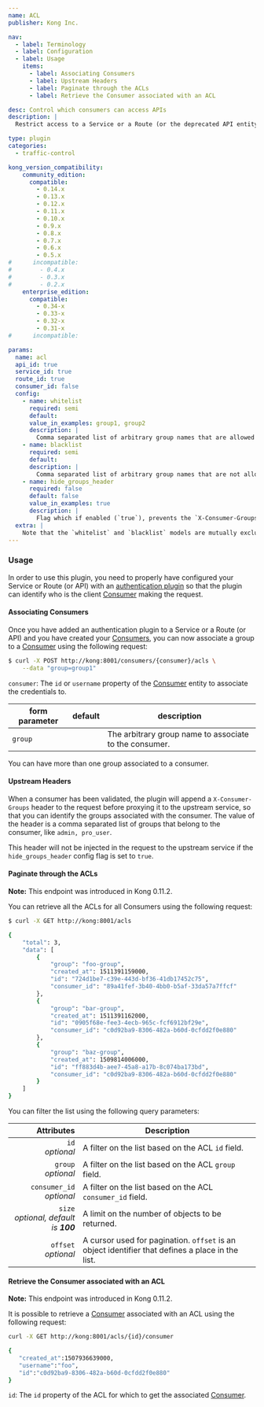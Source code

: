```yaml
---
name: ACL
publisher: Kong Inc.

nav:
  - label: Terminology
  - label: Configuration
  - label: Usage
    items:
      - label: Associating Consumers
      - label: Upstream Headers
      - label: Paginate through the ACLs
      - label: Retrieve the Consumer associated with an ACL

desc: Control which consumers can access APIs
description: |
  Restrict access to a Service or a Route (or the deprecated API entity) by whitelisting or blacklisting consumers using arbitrary ACL group names. This plugin requires an [authentication plugin](/about/faq/#how-can-i-add-authentication-to-a-microservice-api) to have been already enabled on the Service or the Route (or API).

type: plugin
categories:
  - traffic-control

kong_version_compatibility:
    community_edition:
      compatible:
        - 0.14.x
        - 0.13.x
        - 0.12.x
        - 0.11.x
        - 0.10.x
        - 0.9.x
        - 0.8.x
        - 0.7.x
        - 0.6.x
        - 0.5.x
#      incompatible:
#        - 0.4.x
#        - 0.3.x
#        - 0.2.x
    enterprise_edition:
      compatible:
        - 0.34-x
        - 0.33-x
        - 0.32-x
        - 0.31-x
#      incompatible:

params:
  name: acl
  api_id: true
  service_id: true
  route_id: true
  consumer_id: false
  config:
    - name: whitelist
      required: semi
      default:
      value_in_examples: group1, group2
      description: |
        Comma separated list of arbitrary group names that are allowed to consume the Service or the Route (or API). One of `config.whitelist` or `config.blacklist` must be specified.
    - name: blacklist
      required: semi
      default:
      description: |
        Comma separated list of arbitrary group names that are not allowed to consume the Service or the Route (or API). One of `config.whitelist` or `config.blacklist` must be specified.
    - name: hide_groups_header
      required: false
      default: false
      value_in_examples: true
      description: |
        Flag which if enabled (`true`), prevents the `X-Consumer-Groups` header to be sent in the request to the upstream service.
  extra: |
    Note that the `whitelist` and `blacklist` models are mutually exclusive in their usage, as they provide complimentary approaches. That is, you cannot configure an ACL with both `whitelist` and `blacklist` configurations. An ACL with a `whitelist` provides a positive security model, in which the configured groups are allowed access to the resources, and all others are inherently rejected. By contrast, a `blacklist` configuration provides a negative security model, in which certain groups are explicitly denied access to the resource (and all others are inherently allowed).
---
```


### Usage

In order to use this plugin, you need to properly have configured your Service or Route (or API) with an [authentication plugin][faq-authentication] so that the plugin can identify who is the client [Consumer][consumer-object] making the request.

#### Associating Consumers

Once you have added an authentication plugin to a Service or a Route (or API) and you have created your [Consumers][consumer-object], you can now associate a group to a [Consumer][consumer-object] using the following request:

```bash
$ curl -X POST http://kong:8001/consumers/{consumer}/acls \
    --data "group=group1"
```

`consumer`: The `id` or `username` property of the [Consumer][consumer-object] entity to associate the credentials to.

form parameter        | default| description
---                   | ---    | ---
`group`               |        | The arbitrary group name to associate to the consumer.

You can have more than one group associated to a consumer.

#### Upstream Headers

When a consumer has been validated, the plugin will append a `X-Consumer-Groups` header to the request before proxying it to the upstream service, so that you can identify the groups associated with the consumer. The value of the header is a comma separated list of groups that belong to the consumer, like `admin, pro_user`.

This header will not be injected in the request to the upstream service if the `hide_groups_header` config flag is set to `true`.

#### Paginate through the ACLs

<div class="alert alert-warning">
  <strong>Note:</strong> This endpoint was introduced in Kong 0.11.2.
</div>

You can retrieve all the ACLs for all Consumers using the following
request:

```bash
$ curl -X GET http://kong:8001/acls

{
    "total": 3,
    "data": [
        {
            "group": "foo-group",
            "created_at": 1511391159000,
            "id": "724d1be7-c39e-443d-bf36-41db17452c75",
            "consumer_id": "89a41fef-3b40-4bb0-b5af-33da57a7ffcf"
        },
        {
            "group": "bar-group",
            "created_at": 1511391162000,
            "id": "0905f68e-fee3-4ecb-965c-fcf6912bf29e",
            "consumer_id": "c0d92ba9-8306-482a-b60d-0cfdd2f0e880"
        },
        {
            "group": "baz-group",
            "created_at": 1509814006000,
            "id": "ff883d4b-aee7-45a8-a17b-8c074ba173bd",
            "consumer_id": "c0d92ba9-8306-482a-b60d-0cfdd2f0e880"
        }
    ]
}
```

You can filter the list using the following query parameters:

Attributes | Description
---:| ---
`id`<br>*optional*                       | A filter on the list based on the ACL `id` field.
`group`<br>*optional*                 	 | A filter on the list based on the ACL `group` field.
`consumer_id`<br>*optional*              | A filter on the list based on the ACL `consumer_id` field.
`size`<br>*optional, default is __100__* | A limit on the number of objects to be returned.
`offset`<br>*optional*                   | A cursor used for pagination. `offset` is an object identifier that defines a place in the list.

#### Retrieve the Consumer associated with an ACL

<div class="alert alert-warning">
  <strong>Note:</strong> This endpoint was introduced in Kong 0.11.2.
</div>

It is possible to retrieve a [Consumer][consumer-object] associated with an ACL
using the following request:

```bash
curl -X GET http://kong:8001/acls/{id}/consumer

{
   "created_at":1507936639000,
   "username":"foo",
   "id":"c0d92ba9-8306-482a-b60d-0cfdd2f0e880"
}
```

`id`: The `id` property of the ACL for which to get the associated
[Consumer][consumer-object].

[cidr]: https://en.wikipedia.org/wiki/Classless_Inter-Domain_Routing#CIDR_notation
[api-object]: /latest/admin-api/#api-object
[configuration]: /latest/configuration
[consumer-object]: /latest/admin-api/#consumer-object
[faq-authentication]: /about/faq/#how-can-i-add-authentication-to-a-microservice-api
